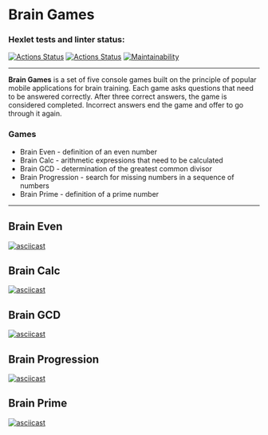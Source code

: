 # Brain Games
### Hexlet tests and linter status:
[![Actions Status](https://github.com/VadimFilimonov/frontend-project-lvl1/workflows/hexlet-check/badge.svg)](https://github.com/VadimFilimonov/frontend-project-lvl1/actions)
[![Actions Status](https://github.com/VadimFilimonov/frontend-project-lvl1/workflows/test/badge.svg)](https://github.com/VadimFilimonov/frontend-project-lvl1/actions)
[![Maintainability](https://api.codeclimate.com/v1/badges/3e10a2462691ddfd5d2f/maintainability)](https://codeclimate.com/github/VadimFilimonov/frontend-project-lvl1/maintainability)

---

**Brain Games** is a set of five console games built on the principle of popular mobile applications for brain training. Each game asks questions that need to be answered correctly. After three correct answers, the game is considered completed. Incorrect answers end the game and offer to go through it again.

### Games
- Brain Even - definition of an even number
- Brain Calc - arithmetic expressions that need to be calculated
- Brain GCD - determination of the greatest common divisor
- Brain Progression - search for missing numbers in a sequence of numbers
- Brain Prime - definition of a prime number

---

## Brain Even
[![asciicast](https://asciinema.org/a/U5785zgxFmNGibKu0xZF9wTeO.svg)](https://asciinema.org/a/U5785zgxFmNGibKu0xZF9wTeO)

## Brain Calc
[![asciicast](https://asciinema.org/a/i14t6aA01vRS70FhmjsrKMfnj.svg)](https://asciinema.org/a/i14t6aA01vRS70FhmjsrKMfnj)

## Brain GCD
[![asciicast](https://asciinema.org/a/LD5sD8MWOqXdQwvyXObVVb3vw.svg)](https://asciinema.org/a/LD5sD8MWOqXdQwvyXObVVb3vw)

## Brain Progression
[![asciicast](https://asciinema.org/a/kk20jwpjSXw8pNvdpMCXAuRVi.svg)](https://asciinema.org/a/kk20jwpjSXw8pNvdpMCXAuRVi)

## Brain Prime
[![asciicast](https://asciinema.org/a/LfRKFbSQdJi4S5r5SyxviBVet.svg)](https://asciinema.org/a/LfRKFbSQdJi4S5r5SyxviBVet)
